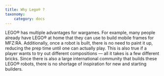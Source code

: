 ```yaml
---
title: Why Lego® ?
taxonomy:
    category: docs
---
```


LEGO® has multiple advantages for wargames.
For example, many people
already have LEGO® at home that they can
use to build mobile frames for MFZ:RA.
Additionally, once a robot is built, there
is no need to paint it up, reducing the
prep time until one can actually play.
This is also true if a player wants to try
out different compositions — all it takes
is a few different bricks. Since there is
also a large international community that
builds these LEGO® robots, there is no
shortage of inspiration for new and
starting builders.